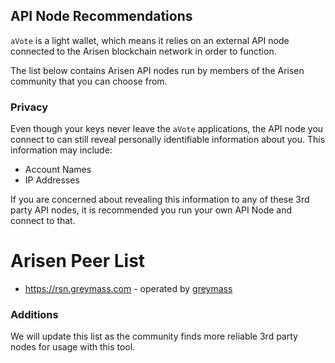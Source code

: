 ## API Node Recommendations

`aVote` is a light wallet, which means it relies on an external API node connected to the Arisen blockchain network in order to function.

The list below contains Arisen API nodes run by members of the Arisen community that you can choose from.

### Privacy

Even though your keys never leave the `aVote` applications, the API node you connect to can still reveal personally identifiable information about you. This information may include:

- Account Names
- IP Addresses

If you are concerned about revealing this information to any of these 3rd party API nodes, it is recommended you run your own API Node and connect to that.

# Arisen Peer List

- https://rsn.greymass.com - operated by [greymass](https://greymass.com)


### Additions

We will update this list as the community finds more reliable 3rd party nodes for usage with this tool.
